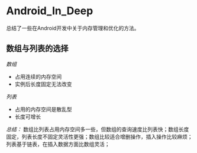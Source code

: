 # Android_In_Deep

  总结了一些在Android开发中关于内存管理和优化的方法。
  
## 数组与列表的选择

*数组*<br>
  * 占用连续的内存空间<br>
  * 实例后长度固定无法改变<br>

*列表*<br>
  * 占用的内存空间是散乱型<br>
  * 长度可增长<br>
  
  _总结：_
数组比列表占用内存空间多一些，但数组的查询速度比列表快；数组长度固定，列表长度不固定灵活性更强；数组比较适合增删操作，插入操作比较麻烦；列表基于链表，在插入数据方面比数组灵活；
